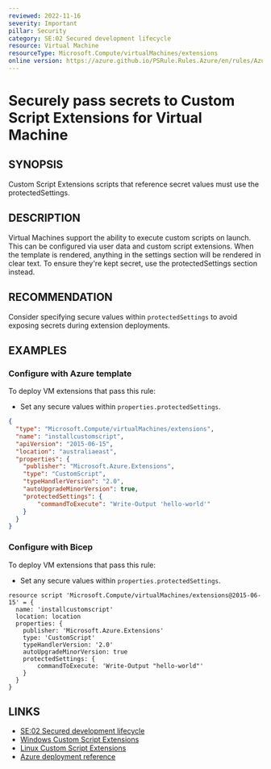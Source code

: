 ```yaml
---
reviewed: 2022-11-16
severity: Important
pillar: Security
category: SE:02 Secured development lifecycle
resource: Virtual Machine
resourceType: Microsoft.Compute/virtualMachines/extensions
online version: https://azure.github.io/PSRule.Rules.Azure/en/rules/Azure.VM.ScriptExtensions/
---
```


# Securely pass secrets to Custom Script Extensions for Virtual Machine

## SYNOPSIS

Custom Script Extensions scripts that reference secret values must use the protectedSettings.

## DESCRIPTION

Virtual Machines support the ability to execute custom scripts
on launch. This can be configured via user data and custom script extensions.
When the template is rendered, anything in the settings section will
be rendered in clear text. To ensure they're kept secret, use the protectedSettings
section instead.

## RECOMMENDATION

Consider specifying secure values within `protectedSettings` to avoid exposing secrets during extension deployments.

## EXAMPLES

### Configure with Azure template

To deploy VM extensions that pass this rule:

- Set any secure values within `properties.protectedSettings`.

```json
{
  "type": "Microsoft.Compute/virtualMachines/extensions",
  "name": "installcustomscript",
  "apiVersion": "2015-06-15",
  "location": "australiaeast",
  "properties": {
    "publisher": "Microsoft.Azure.Extensions",
    "type": "CustomScript",
    "typeHandlerVersion": "2.0",
    "autoUpgradeMinorVersion": true,
    "protectedSettings": {
        "commandToExecute": "Write-Output 'hello-world'"
    }
  }
}
```

### Configure with Bicep

To deploy VM extensions that pass this rule:

- Set any secure values within `properties.protectedSettings`.

```bicep
resource script 'Microsoft.Compute/virtualMachines/extensions@2015-06-15' = {
  name: 'installcustomscript'
  location: location
  properties: {
    publisher: 'Microsoft.Azure.Extensions'
    type: 'CustomScript'
    typeHandlerVersion: '2.0'
    autoUpgradeMinorVersion: true
    protectedSettings: {
        commandToExecute: 'Write-Output "hello-world"'
    }
  }
}
```

## LINKS

- [SE:02 Secured development lifecycle](https://learn.microsoft.com/azure/well-architected/security/secure-development-lifecycle)
- [Windows Custom Script Extensions](https://learn.microsoft.com/azure/virtual-machines/extensions/custom-script-windows)
- [Linux Custom Script Extensions](https://learn.microsoft.com/azure/virtual-machines/extensions/custom-script-linux)
- [Azure deployment reference](https://learn.microsoft.com/azure/templates/microsoft.compute/virtualmachines/extensions)
